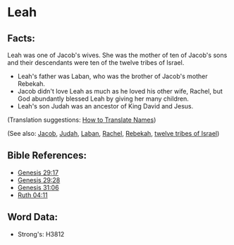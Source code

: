# Leah #

## Facts: ##

Leah was one of Jacob's wives. She was the mother of ten of Jacob's sons and their descendants were ten of the twelve tribes of Israel.

* Leah's father was Laban, who was the brother of Jacob's mother Rebekah.
* Jacob didn't love Leah as much as he loved his other wife, Rachel, but God abundantly blessed Leah by giving her many children.
* Leah's son Judah was an ancestor of King David and Jesus.

(Translation suggestions: [How to Translate Names](rc://en/ta/man/translate/translate-names))

(See also: [Jacob](../names/jacob.md), [Judah](../names/judah.md), [Laban](../names/laban.md), [Rachel](../names/rachel.md), [Rebekah](../names/rebekah.md), [twelve tribes of Israel](../other/12tribesofisrael.md))

## Bible References: ##

* [Genesis 29:17](rc://en/tn/help/gen/29/17)
* [Genesis 29:28](rc://en/tn/help/gen/29/28)
* [Genesis 31:06](rc://en/tn/help/gen/31/06)
* [Ruth 04:11](rc://en/tn/help/rut/04/11)

## Word Data: ##

* Strong's: H3812
